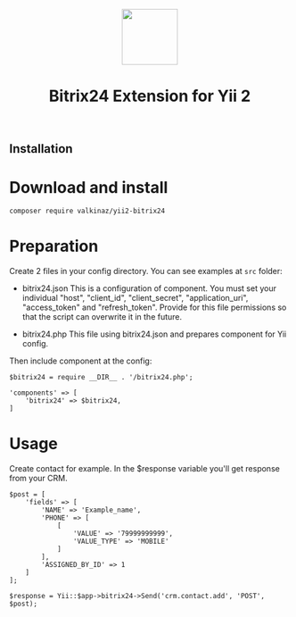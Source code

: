 <p align="center">
    <a href="https://github.com/yiisoft" target="_blank">
        <img src="https://avatars0.githubusercontent.com/u/993323" height="100px">
    </a>
    <h1 align="center">Bitrix24 Extension for Yii 2</h1>
    <br>
</p>

Installation
------------

# Download and install
```
composer require valkinaz/yii2-bitrix24
```

# Preparation

Create 2 files in your config directory. You can see examples at ```src``` folder:

- bitrix24.json
This is a configuration of component. You must set your individual "host", "client_id", "client_secret", "application_uri", "access_token" and "refresh_token". Provide for this file permissions so that the script can overwrite it in the future.

- bitrix24.php
This file using bitrix24.json and prepares component for Yii config.

Then include component at the config:
```
$bitrix24 = require __DIR__ . '/bitrix24.php';

'components' => [
	'bitrix24' => $bitrix24,
]
```

# Usage

Create contact for example. In the $response variable you'll get response from your CRM.
```
$post = [
    'fields' => [
        'NAME' => 'Example_name',
        'PHONE' => [
            [
                'VALUE' => '79999999999',
                'VALUE_TYPE' => 'MOBILE'
            ]
        ],
        'ASSIGNED_BY_ID' => 1
    ]
];

$response = Yii::$app->bitrix24->Send('crm.contact.add', 'POST', $post);
```
